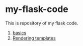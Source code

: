 # my-flask-code
This is repository of my flask code.
1. [basics](./basic/)
2. [Rendering templates](./templates/)
